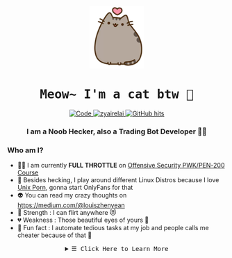 <p align="center">
  <img src="kitten.png">
</p>

<h1 align="center">
  <samp>
    <b>
      Meow~ I'm a cat btw 🐾
    </b>
  </samp>
</h1>
  
<p align="center">
  <a href="https://github.com/zyairelai?tab=repositories" target="_blank">
    <img alt="Code" src="https://img.shields.io/badge/-code-000000?style=flat-square&logo=Plex&logoColor=white">
  </a>
  <a href="https://github.com/zyairelai" target="_blank">
    <img alt="zyairelai" src="https://badges.pufler.dev/visits/zyairelai/zyairelai?logo=GitHub&label=visits&color=success&logoColor=white&style=flat-square"/>
  </a>
  <a href="https://github.com/zyairelai" target="_blank">
    <img alt="GitHub hits" src="https://img.shields.io/github/last-commit/zyairelai/zyairelai?label=profile%20updated&style=flat-square">
  </a>
</p>

<h3 align="center">I am a Noob Hecker, also a Trading Bot Developer 👨‍💻</h3>

  ### Who am I?

  - 👨‍💻 I am currently **FULL THROTTLE** on [Offensive Security PWK/PEN-200 Course](https://www.offensive-security.com/pwk-oscp/) <!--- maintaining [that Trading Bot](https://github.com/zyairelai/futures-hero) -->
  - 🔮 Besides hecking, I play around different Linux Distros because I love [Unix Porn](https://www.reddit.com/r/unixporn/), gonna start OnlyFans for that
  - 👽 You can read my crazy thoughts on https://medium.com/@louiszhenyean 
  - 💪 Strength : I can flirt anywhere 😻
  - 💔 Weakness : Those beautiful eyes of yours 🥺
  - 🦄 Fun fact : I automate tedious tasks at my job and people calls me cheater because of that 🧿
  
<details>
  <summary  align="center">
    <samp align="center">
      &#9776; Click Here to Learn More
    </samp></summary> 
  
  ### ⚔️ CTF Portfolios ⚔️
  <a href="https://tryhackme.com/p/Zyaire"><p align="center"><img src="https://tryhackme-badges.s3.amazonaws.com/Zyaire.png" alt="TryHackMe"></a> <a href="https://www.hackthebox.eu/profile/223593"><img src="http://www.hackthebox.eu/badge/image/223593" alt="HackTheBox"></p></a> <p> <p>
  - HackTheBox https://app.hackthebox.com/profile/223593  
  - PwnTillDawn https://online.pwntilldawn.com/Achievements/3175  
  - TryHackMe https://tryhackme.com/p/Zyaire 
  - [Offensive Security Proving Ground](https://www.offensive-security.com/labs/) - This does not have a public profile but here is my writeup 👇👇👇😉😜🤪
<p align="center">https://zyaire.notion.site/Proving-Grounds-Play-c1ad519dab414c9e94afcbf446dc1b39</p> 
  


  ### ☁️ DevOps Portfolio ☁️
  - QwikLabs Season 1 [Clouds and Devops](https://www.qwiklabs.com/public_profiles/71968865-0b3b-4f8b-9fa5-7b94c458ee96)  
  - QwikLabs Season 2 [Artificial Intelligence and Machine Learning](https://www.qwiklabs.com/public_profiles/8a86fcb5-9b5e-4d05-b4f7-43454cd97463)  

  ### My goals for 2022:
  - ✅ Reaching [Pro Hacker rank](https://help.hackthebox.com/en/articles/5185158-introduction-to-hack-the-box) on HackTheBox 
  - 👨‍💻 Reaching [0xD GOD rank](https://docs.tryhackme.com/docs/general/tryhackme-levels/) on TryHackMe 
  - 🎓 Become [Offensive Security Certified Professional (OSCP)](https://www.offensive-security.com/offsec/what-it-means-to-be-oscp/)
  - 🐞 Become [Burp Suite Certified Practitioner](https://portswigger.net/web-security/certification)

  ### Github Stats
  <p> <p>
    <a href="#">
      <p align="center">
        <img src="https://github-profile-summary-cards.vercel.app/api/cards/profile-details?username=zyairelai"  width="60%" height="60%">
      </p>
    </a>
  <p> <p>
    <a href="#">
      <p align="center">
        <img src="https://github-readme-stats.vercel.app/api?username=zyairelai&show_icons=true&count_private=true" width="50%" height="50%">
      </p>
    </a>
</details>
